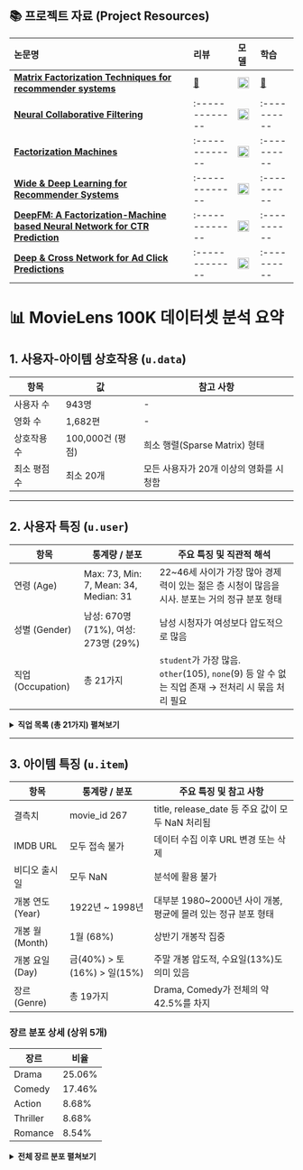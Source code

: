 

## 📚 프로젝트 자료 (Project Resources)

| 논문명 | 리뷰 | 모델 | 학습 |
| :------------- | :------------- | :---------- | :---------- |
| **[Matrix Factorization Techniques for recommender systems](https://datajobs.com/data-science-repo/Recommender-Systems-%5BNetflix%5D.pdf)** | [📖](https://velog.io/@smsm8898/Paper-Review-Matrix-Factoriztion)| **[<img src="https://github.githubassets.com/images/icons/emoji/octocat.png" width="20" height="20"> ](https://github.com/smsm8898/recsys)** | [🎥](https://github.com/smsm8898/recsys/blob/main/recsys/notebooks/mf.ipynb)|
| **[Neural Collaborative Filtering](https://arxiv.org/abs/1708.05031)** | :------------- | **[<img src="https://github.githubassets.com/images/icons/emoji/octocat.png" width="20" height="20"> ](https://github.com/smsm8898/recsys/blob/main/recsys/models/ncf.py)** | :---------- |
| **[Factorization Machines](https://www.ismll.uni-hildesheim.de/pub/pdfs/Rendle2010FM.pdf)** | :------------- | **[<img src="https://github.githubassets.com/images/icons/emoji/octocat.png" width="20" height="20"> ](https://github.com/smsm8898/recsys/blob/main/recsys/models/fm.py)** | :---------- |
| **[Wide & Deep Learning for Recommender Systems](https://arxiv.org/abs/1606.07792)** | :------------- | **[<img src="https://github.githubassets.com/images/icons/emoji/octocat.png" width="20" height="20"> ](https://github.com/smsm8898/recsys/blob/main/recsys/models/wd.py)** | :---------- |
| **[DeepFM: A Factorization-Machine based Neural Network for CTR Prediction](https://arxiv.org/abs/1703.04247)** | :------------- | **[<img src="https://github.githubassets.com/images/icons/emoji/octocat.png" width="20" height="20"> ](https://github.com/smsm8898/recsys/blob/main/recsys/models/deepfm.py)** | :---------- |
| **[Deep & Cross Network for Ad Click Predictions](https://arxiv.org/abs/1708.05123)** | :------------- | **[<img src="https://github.githubassets.com/images/icons/emoji/octocat.png" width="20" height="20"> ](https://github.com/smsm8898/recsys/blob/main/recsys/models/dcn.py)** | :---------- |


# 📊 MovieLens 100K 데이터셋 분석 요약

## 1. 사용자-아이템 상호작용 (`u.data`)
| 항목 | 값 | 참고 사항 |
|------|----|-----------|
| 사용자 수 | 943명 | - |
| 영화 수 | 1,682편 | - |
| 상호작용 수 | 100,000건 (평점) | 희소 행렬(Sparse Matrix) 형태 |
| 최소 평점 수 | 최소 20개 | 모든 사용자가 20개 이상의 영화를 시청함 |

---

## 2. 사용자 특징 (`u.user`)
| 항목 | 통계량 / 분포 | 주요 특징 및 직관적 해석 |
|------|---------------|------------------------|
| 연령 (Age) | Max: 73, Min: 7, Mean: 34, Median: 31 | 22~46세 사이가 가장 많아 경제력이 있는 젊은 층 시청이 많음을 시사. 분포는 거의 정규 분포 형태 |
| 성별 (Gender) | 남성: 670명 (71%), 여성: 273명 (29%) | 남성 시청자가 여성보다 압도적으로 많음 |
| 직업 (Occupation) | 총 21가지 | `student`가 가장 많음. `other`(105), `none`(9) 등 알 수 없는 직업 존재 → 전처리 시 묶음 처리 필요 |

<details>
<summary><strong>직업 목록 (총 21가지) 펼쳐보기</strong></summary>

- administrator, artist, doctor, educator, engineer, entertainment, executive, healthcare, homemaker, lawyer, librarian, marketing, none, other, programmer, retired, salesman, scientist, student, technician, writer

</details>

---

## 3. 아이템 특징 (`u.item`)
| 항목 | 통계량 / 분포 | 주요 특징 및 참고 사항 |
|------|---------------|------------------------|
| 결측치 | movie_id 267 | title, release_date 등 주요 값이 모두 NaN 처리됨 |
| IMDB URL | 모두 접속 불가 | 데이터 수집 이후 URL 변경 또는 삭제 |
| 비디오 출시일 | 모두 NaN | 분석에 활용 불가 |
| 개봉 연도 (Year) | 1922년 ~ 1998년 | 대부분 1980~2000년 사이 개봉, 평균에 몰려 있는 정규 분포 형태 |
| 개봉 월 (Month) | 1월 (68%) | 상반기 개봉작 집중 |
| 개봉 요일 (Day) | 금(40%) > 토(16%) > 일(15%) | 주말 개봉 압도적, 수요일(13%)도 의미 있음 |
| 장르 (Genre) | 총 19가지 | Drama, Comedy가 전체의 약 42.5%를 차지 |

### 장르 분포 상세 (상위 5개)
| 장르 | 비율 |
|------|-----|
| Drama | 25.06% |
| Comedy | 17.46% |
| Action | 8.68% |
| Thriller | 8.68% |
| Romance | 8.54% |

<details>
<summary><strong>전체 장르 분포 펼쳐보기</strong></summary>

| 장르 | 비율 (%) | 장르 | 비율 (%) |
|------|----------|------|----------|
| Drama | 25.06 | Film-Noir | 0.83 |
| Comedy | 17.46 | Fantasy | 0.76 |
| Action | 8.68 | unknown | 0.07 |
| Thriller | 8.68 | Animation | 1.45 |
| Romance | 8.54 | Documentary | 1.73 |
| Adventure | 4.67 | Musical | 1.94 |
| Children | 4.22 | Mystery | 2.11 |
| Crime | 3.77 | War | 2.45 |
| Sci-Fi | 3.49 | Horror | 3.18 |

</details>
